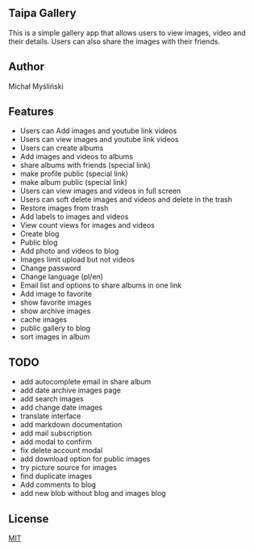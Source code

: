 ## Taipa Gallery

This is a simple gallery app that allows users to view images, video and their details. Users can also share the images with their friends.

## Author
Michał Myśliński

## Features
- Users can Add images and youtube link videos
- Users can view images and youtube link videos
- Users can create albums
- Add images and videos to albums
- share albums with friends (special link)
- make profile public (special link)
- make album public (special link)
- Users can view images and videos in full screen
- Users can soft delete images and videos and delete in the trash
- Restore images from trash
- Add labels to images and videos
- View count views for images and videos
- Create blog
- Public blog
- Add photo and videos to blog
- Images limit upload but not videos
- Change password
- Change language (pl/en)
- Email list and options to share albums in one link
- Add image to favorite
- show favorite images 
- show archive images
- cache images
- public gallery to blog
- sort images in album


## TODO
- add autocomplete email in share album
- add date archive images page
- add search images
- add change date images
- translate interface
- add markdown documentation
- add mail subscription
- add modal to confirm
- fix delete account modal
- add download option for public images
- try picture source for images
- find duplicate images
- Add comments to blog
- add new blob without blog and images blog



## License
[MIT](https://choosealicense.com/licenses/mit/)
